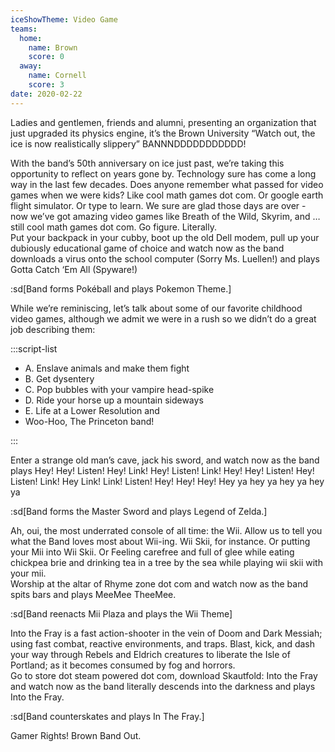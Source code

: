 ```yaml
---
iceShowTheme: Video Game
teams:
  home:
    name: Brown
    score: 0
  away:
    name: Cornell
    score: 3
date: 2020-02-22
---
```


Ladies and gentlemen, friends and alumni, presenting an organization that just upgraded its physics engine, it’s the Brown University “Watch out, the ice is now realistically slippery” BANNNDDDDDDDDDDD!

With the band’s 50th anniversary on ice just past, we’re taking this opportunity to reflect on years gone by. Technology sure has come a long way in the last few decades. Does anyone remember what passed for video games when we were kids? Like cool math games dot com. Or google earth flight simulator. Or type to learn. We sure are glad those days are over - now we’ve got amazing video games like Breath of the Wild, Skyrim, and … still cool math games dot com. Go figure. Literally.\
Put your backpack in your cubby, boot up the old Dell modem, pull up your dubiously educational game of choice and watch now as the band downloads a virus onto the school computer (Sorry Ms. Luellen!) and plays Gotta Catch ‘Em All (Spyware!)

:sd[Band forms Pokéball and plays Pokemon Theme.]

While we’re reminiscing, let’s talk about some of our favorite childhood video games, although we admit we were in a rush so we didn’t do a great job describing them:

:::script-list

- A. Enslave animals and make them fight
- B. Get dysentery
- C. Pop bubbles with your vampire head-spike
- D. Ride your horse up a mountain sideways
- E. Life at a Lower Resolution and
- Woo-Hoo, The Princeton band!

:::

Enter a strange old man’s cave, jack his sword, and watch now as the band plays Hey! Hey! Listen! Hey! Link! Hey! Listen! Link! Hey! Hey! Listen! Hey! Listen! Link! Hey Link! Link! Listen! Hey! Hey! Hey! Hey ya hey ya hey ya hey ya

:sd[Band forms the Master Sword and plays Legend of Zelda.]

Ah, oui, the most underrated console of all time: the Wii. Allow us to tell you what the Band loves most about Wii-ing. Wii Skii, for instance. Or putting your Mii into Wii Skii. Or Feeling carefree and full of glee while eating chickpea brie and drinking tea in a tree by the sea while playing wii skii with your mii.\
Worship at the altar of Rhyme zone dot com and watch now as the band spits bars and plays MeeMee TheeMee.

:sd[Band reenacts Mii Plaza and plays the Wii Theme]

Into the Fray is a fast action-shooter in the vein of Doom and Dark Messiah; using fast combat, reactive environments, and traps. Blast, kick, and dash your way through Rebels and Eldrich creatures to liberate the Isle of Portland; as it becomes consumed by fog and horrors.\
Go to store dot steam powered dot com, download Skautfold: Into the Fray and watch now as the band literally descends into the darkness and plays Into the Fray.

:sd[Band counterskates and plays In The Fray.]

Gamer Rights! Brown Band Out.
